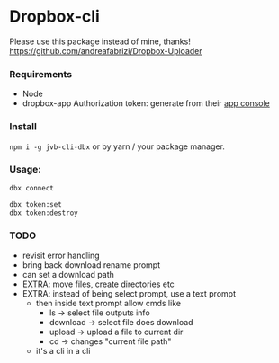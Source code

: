 # Dropbox-cli

Please use this package instead of mine, thanks!  
https://github.com/andreafabrizi/Dropbox-Uploader

### Requirements
- Node
- dropbox-app Authorization token: generate from their [app console](https://www.dropbox.com/developers/apps?_tk=pilot_lp&_ad=topbar4&_camp=myapps)

### Install 
`npm i -g jvb-cli-dbx` or by yarn / your package manager.

### Usage:
```sh
dbx connect
```
```sh
dbx token:set
dbx token:destroy
```


### TODO
- revisit error handling
- bring back download rename prompt
- can set a download path
- EXTRA: move files, create directories etc
- EXTRA: instead of being select prompt, use a text prompt
  - then inside text prompt allow cmds like
    - ls -> select file outputs info
    - download -> select file does download
    - upload -> upload a file to current dir
    - cd -> changes "current file path"
  - it's a cli in a cli
